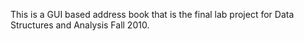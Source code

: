 This is a GUI based address book that is the final lab project for Data Structures and Analysis Fall 2010.